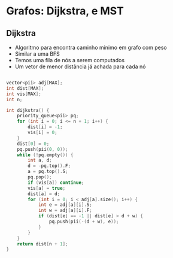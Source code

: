 # Grafos: Dijkstra, e MST

## Dijkstra
* Algoritmo para encontra caminho minimo em grafo com peso
* Similar a uma BFS
* Temos uma fila de nós a serem computados
* Um vetor de menor distância já achada para cada nó
```c++

vector<pii> adj[MAX];
int dist[MAX];
int vis[MAX];
int n;

int dijkstra() {
	priority_queue<pii> pq;
	for (int i = 0; i <= n + 1; i++) {
		dist[i] = -1;
		vis[i] = 0;
	}
	dist[0] = 0;
	pq.push(pii(0, 0));
	while (!pq.empty()) {
		int a, d;
		d = -pq.top().F;
		a = pq.top().S;
		pq.pop();
		if (vis[a]) continue;
		vis[a] = true;
		dist[a] = d;
		for (int i = 0; i < adj[a].size(); i++) {
			int e = adj[a][i].S;
			int w = adj[a][i].F;
			if (dist[e] == -1 || dist[e] > d + w) {
				pq.push(pii(-(d + w), e));
			}
		}
	}
	return dist[n + 1];
}
```
